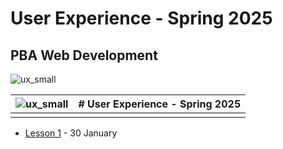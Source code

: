 # User Experience - Spring 2025
## PBA Web Development
![ux_small](https://github.com/user-attachments/assets/301941d6-924d-424f-9c95-b3a431c98f0b)

|![ux_small](https://github.com/user-attachments/assets/301941d6-924d-424f-9c95-b3a431c98f0b)|# User Experience - Spring 2025|
|-|-|
| | |
    

- [Lesson 1](https://github.com/arturomorarioja-kea/WD_UX_F25/blob/main/Lesson01/README.md) - 30 January
